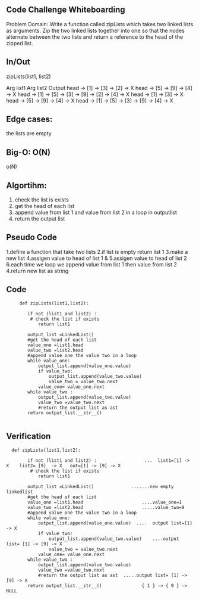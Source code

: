 ## Code Challenge Whiteboarding
Problem Domain:
Write a function called zipLists which takes two linked lists as arguments.
Zip the two linked lists together into one so that the nodes alternate between the two lists
and return a reference to the head of the zipped list.

## In/Out
zipLists(list1, list2)

Arg list1	                     Arg list2                        Output
head -> [1] -> [3] -> [2] -> X	 head -> [5] -> [9] -> [4] -> X	  head -> [1] -> [5] -> [3] -> [9] -> [2] -> [4] -> X
head -> [1] -> [3] -> X          head -> [5] -> [9] -> [4] -> X    head -> [1] -> [5] -> [3] -> [9] -> [4] -> X

## Edge cases:
the lists are empty

## Big-O: O(N) 
o(N)

## Algortihm:
 1. check the list is exists
 2. get the head of each list
 3. append value  from list 1 and value from list 2 in a loop in outputlist
 4. return the output list 

## Pseudo Code

1.define a function that take two lists
2.if list is empty return list 1
3.make a new list
4.assigen value to head of list 1 &
5.assigen value to head of list 2 
6.each time we loop we append value from list 1 then value from list 2
4.return new list as string



## Code

```
     def zipLists(list1,list2):
        
        if not (list1 and list2) :
         # check the list if exists
            return list1 
        
        output_list =LinkedList()
        #get the head of each list
        value_one =list1.head
        value_two =list2.head
        #append value one the value two in a loop
        while value_one:
            output_list.append(value_one.value)
            if value_two:
                output_list.append(value_two.value)
                value_two = value_two.next
            value_one= value_one.next
        while value_two :
            output_list.append(value_two.value)
            value_two =value_two.next
            #return the output list as ast
        return output_list.__str__() 
  
```

## Verification

  
```
  def zipLists(list1,list2):
                                                           
        if not (list1 and list2) :                  ...  list1=[1] -> X    list2= [9]  -> X   out=[1] -> [9] -> X
         # check the list if exists   
            return list1 
        
        output_list =LinkedList()              .......new empty linkedlist      
        #get the head of each list             
        value_one =list1.head                      ....value_one=1
        value_two =list2.head                      .....value_two=9
        #append value one the value two in a loop
        while value_one:
            output_list.append(value_one.value)  ....  output list=[1] -> X
            if value_two:
                output_list.append(value_two.value)    ....output list= [1] -> [9] -> X
                value_two = value_two.next         
            value_one= value_one.next            
        while value_two :
            output_list.append(value_two.value)   
            value_two =value_two.next
            #return the output list as ast  .....output list= [1] -> [9] -> X
        return output_list.__str__()               { 1 } -> { 9 } ->  NULL
```
